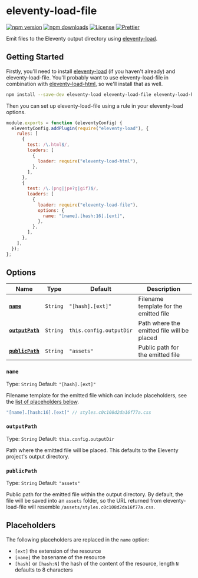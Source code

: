 # eleventy-load-file

[![npm version][npm-version-src]][npm-version-href]
[![npm downloads][npm-downloads-src]][npm-downloads-href]
[![License][license-src]][license-href]
[![Prettier][prettier-src]][prettier-href]

Emit files to the Eleventy output directory using [eleventy-load](https://github.com/gregives/eleventy-load).

## Getting Started

Firstly, you'll need to install [eleventy-load](https://github.com/gregives/eleventy-load) (if you haven't already) and eleventy-load-file. You'll probably want to use eleventy-load-file in combination with [eleventy-load-html](https://github.com/gregives/eleventy-load-html), so we'll install that as well.

```sh
npm install --save-dev eleventy-load eleventy-load-file eleventy-load-html
```

Then you can set up eleventy-load-file using a rule in your eleventy-load options.

```js
module.exports = function (eleventyConfig) {
  eleventyConfig.addPlugin(require("eleventy-load"), {
    rules: [
      {
        test: /\.html$/,
        loaders: [
          {
            loader: require("eleventy-load-html"),
          },
        ],
      },
      {
        test: /\.(png|jpe?g|gif)$/,
        loaders: [
          {
            loader: require("eleventy-load-file"),
            options: {
              name: "[name].[hash:16].[ext]",
            },
          },
        ],
      },
    ],
  });
};
```

## Options

| Name                            | Type     | Default                 | Description                                |
| ------------------------------- | -------- | ----------------------- | ------------------------------------------ |
| [**`name`**](#name)             | `String` | `"[hash].[ext]"`        | Filename template for the emitted file     |
| [**`outputPath`**](#outputpath) | `String` | `this.config.outputDir` | Path where the emitted file will be placed |
| [**`publicPath`**](#publicpath) | `String` | `"assets"`              | Public path for the emitted file           |

### `name`

Type: `String` Default: `"[hash].[ext]"`

Filename template for the emitted file which can include placeholders, see the [list of placeholders below](#placeholders).

```c
"[name].[hash:16].[ext]" // styles.c0c108d2da16f77a.css
```

### `outputPath`

Type: `String` Default: `this.config.outputDir`

Path where the emitted file will be placed. This defaults to the Eleventy project's output directory.

### `publicPath`

Type: `String` Default: `"assets"`

Public path for the emitted file within the output directory. By default, the file will be saved into an `assets` folder, so the URL returned from eleventy-load-file will resemble `/assets/styles.c0c108d2da16f77a.css`.

## Placeholders

The following placeholders are replaced in the `name` option:

- `[ext]` the extension of the resource
- `[name]` the basename of the resource
- `[hash]` or `[hash:N]` the hash of the content of the resource, length `N` defaults to 8 characters

<!-- References -->

[npm-version-src]: https://img.shields.io/npm/v/eleventy-load-file/latest.svg
[npm-version-href]: https://npmjs.com/package/eleventy-load-file
[npm-downloads-src]: https://img.shields.io/npm/dt/eleventy-load-file.svg
[npm-downloads-href]: https://npmjs.com/package/eleventy-load-file
[license-src]: https://img.shields.io/npm/l/eleventy-load-file.svg
[license-href]: https://npmjs.com/package/eleventy-load-file
[prettier-src]: https://img.shields.io/badge/code_style-prettier-ff69b4.svg
[prettier-href]: https://github.com/prettier/prettier

